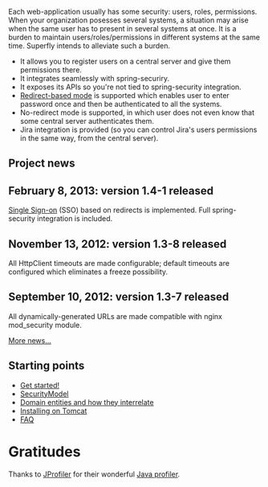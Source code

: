 Each web-application usually has some security: users, roles, permissions. When your organization posesses several systems, a situation may arise when the same user has to present in several systems at once. It is a burden to maintain users/roles/permissions in different systems at the same time. Superfly intends to alleviate such a burden.

  * It allows you to register users on a central server and give them permissions there.
  * It integrates seamlessly with spring-securiry.
  * It exposes its APIs so you're not tied to spring-security integration.
  * [Redirect-based mode](../wiki/SingleSignOn.md) is supported which enables user to enter password once and then be  authenticated to all the systems.
  * No-redirect mode is supported, in which user does not even know that some central server authenticates them.
  * Jira integration is provided (so you can control Jira's users permissions in the same way, from the central server).

## Project news ##

## February 8, 2013: version 1.4-1 released ##

[Single Sign-on](../wiki/SingleSignOn.md) (SSO) based on redirects is implemented. Full spring-security integration is included.

## November 13, 2012: version 1.3-8 released ##

All HttpClient timeouts are made configurable; default timeouts are configured which eliminates a freeze possibility.

## September 10, 2012: version 1.3-7 released ##

All dynamically-generated URLs are made compatible with nginx mod\_security module.

[More news...](../wiki/ProjectNews.md)

## Starting points ##

  * [Get started!](../wiki/GettingStarted.md)
  * [SecurityModel](../wiki/SecurityModel.md)
  * [Domain entities and how they interrelate](../wiki/DomainModel.md)
  * [Installing on Tomcat](../wiki/IntallOnTomcat.md)
  * [FAQ](../wiki/FAQ.md)

# Gratitudes #

Thanks to [JProfiler](http://www.ej-technologies.com/products/jprofiler/overview.html) for their wonderful [Java profiler](http://www.ej-technologies.com/products/jprofiler/overview.html).
